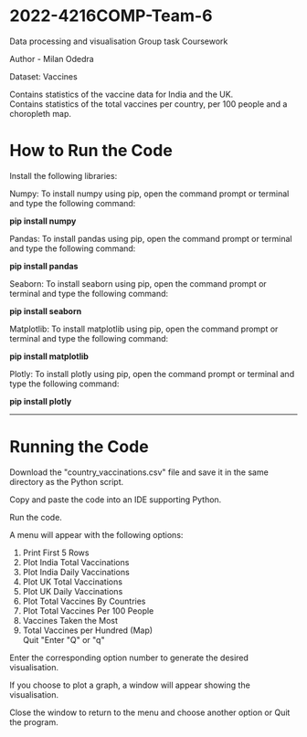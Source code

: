 # 2022-4216COMP-Team-6
Data processing and visualisation Group task Coursework

Author - Milan Odedra

Dataset: Vaccines 

Contains statistics of the vaccine data for India and the UK.<br/>
Contains statistics of the total vaccines per country, per 100 people and a choropleth map.  

<h1>How to Run the Code</h1>

Install the following libraries:

Numpy: To install numpy using pip, open the command prompt or terminal and type the following command:

**pip install numpy**

Pandas: To install pandas using pip, open the command prompt or terminal and type the following command:

**pip install pandas**

Seaborn: To install seaborn using pip, open the command prompt or terminal and type the following command:

**pip install seaborn**

Matplotlib: To install matplotlib using pip, open the command prompt or terminal and type the following command:

**pip install matplotlib**

Plotly: To install plotly using pip, open the command prompt or terminal and type the following command:

**pip install plotly**
_______________________________________

# Running the Code

Download the "country_vaccinations.csv" file and save it in the same directory as the Python script.

Copy and paste the code into an IDE supporting Python.

Run the code.

A menu will appear with the following options:

1) Print First 5 Rows <br>
2) Plot India Total Vaccinations <br>
3) Plot India Daily Vaccinations <br>
4) Plot UK Total Vaccinations <br>
5) Plot UK Daily Vaccinations <br>
6) Plot Total Vaccines By Countries <br>
7) Plot Total Vaccines Per 100 People <br>
8) Vaccines Taken the Most <br>
9) Total Vaccines per Hundred (Map) <br>
   Quit "Enter "Q" or "q" <br>

Enter the corresponding option number to generate the desired visualisation.

If you choose to plot a graph, a window will appear showing the visualisation.

Close the window to return to the menu and choose another option or Quit the program.



